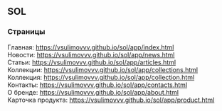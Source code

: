 ## SOL

### Страницы

Главная: https://vsulimovvv.github.io/sol/app/index.html  
Новости: https://vsulimovvv.github.io/sol/app/news.html  
Статьи: https://vsulimovvv.github.io/sol/app/articles.html  
Коллекции: https://vsulimovvv.github.io/sol/app/collections.html  
Коллекция: https://vsulimovvv.github.io/sol/app/collection.html  
Контакты: https://vsulimovvv.github.io/sol/app/contacts.html  
О бренде: https://vsulimovvv.github.io/sol/app/about.html  
Карточка продукта: https://vsulimovvv.github.io/sol/app/product.html  
